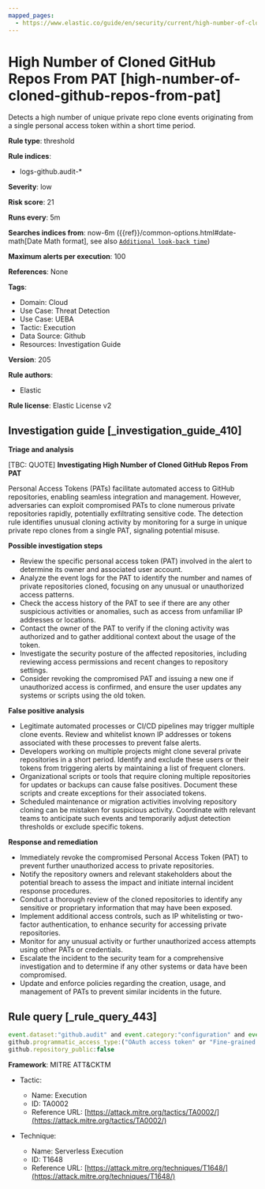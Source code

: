 ```yaml
---
mapped_pages:
  - https://www.elastic.co/guide/en/security/current/high-number-of-cloned-github-repos-from-pat.html
---
```


# High Number of Cloned GitHub Repos From PAT [high-number-of-cloned-github-repos-from-pat]

Detects a high number of unique private repo clone events originating from a single personal access token within a short time period.

**Rule type**: threshold

**Rule indices**:

* logs-github.audit-*

**Severity**: low

**Risk score**: 21

**Runs every**: 5m

**Searches indices from**: now-6m ({{ref}}/common-options.html#date-math[Date Math format], see also [`Additional look-back time`](docs-content://solutions/security/detect-and-alert/create-detection-rule.md#rule-schedule))

**Maximum alerts per execution**: 100

**References**: None

**Tags**:

* Domain: Cloud
* Use Case: Threat Detection
* Use Case: UEBA
* Tactic: Execution
* Data Source: Github
* Resources: Investigation Guide

**Version**: 205

**Rule authors**:

* Elastic

**Rule license**: Elastic License v2

## Investigation guide [_investigation_guide_410]

**Triage and analysis**

[TBC: QUOTE]
**Investigating High Number of Cloned GitHub Repos From PAT**

Personal Access Tokens (PATs) facilitate automated access to GitHub repositories, enabling seamless integration and management. However, adversaries can exploit compromised PATs to clone numerous private repositories rapidly, potentially exfiltrating sensitive code. The detection rule identifies unusual cloning activity by monitoring for a surge in unique private repo clones from a single PAT, signaling potential misuse.

**Possible investigation steps**

* Review the specific personal access token (PAT) involved in the alert to determine its owner and associated user account.
* Analyze the event logs for the PAT to identify the number and names of private repositories cloned, focusing on any unusual or unauthorized access patterns.
* Check the access history of the PAT to see if there are any other suspicious activities or anomalies, such as access from unfamiliar IP addresses or locations.
* Contact the owner of the PAT to verify if the cloning activity was authorized and to gather additional context about the usage of the token.
* Investigate the security posture of the affected repositories, including reviewing access permissions and recent changes to repository settings.
* Consider revoking the compromised PAT and issuing a new one if unauthorized access is confirmed, and ensure the user updates any systems or scripts using the old token.

**False positive analysis**

* Legitimate automated processes or CI/CD pipelines may trigger multiple clone events. Review and whitelist known IP addresses or tokens associated with these processes to prevent false alerts.
* Developers working on multiple projects might clone several private repositories in a short period. Identify and exclude these users or their tokens from triggering alerts by maintaining a list of frequent cloners.
* Organizational scripts or tools that require cloning multiple repositories for updates or backups can cause false positives. Document these scripts and create exceptions for their associated tokens.
* Scheduled maintenance or migration activities involving repository cloning can be mistaken for suspicious activity. Coordinate with relevant teams to anticipate such events and temporarily adjust detection thresholds or exclude specific tokens.

**Response and remediation**

* Immediately revoke the compromised Personal Access Token (PAT) to prevent further unauthorized access to private repositories.
* Notify the repository owners and relevant stakeholders about the potential breach to assess the impact and initiate internal incident response procedures.
* Conduct a thorough review of the cloned repositories to identify any sensitive or proprietary information that may have been exposed.
* Implement additional access controls, such as IP whitelisting or two-factor authentication, to enhance security for accessing private repositories.
* Monitor for any unusual activity or further unauthorized access attempts using other PATs or credentials.
* Escalate the incident to the security team for a comprehensive investigation and to determine if any other systems or data have been compromised.
* Update and enforce policies regarding the creation, usage, and management of PATs to prevent similar incidents in the future.


## Rule query [_rule_query_443]

```js
event.dataset:"github.audit" and event.category:"configuration" and event.action:"git.clone" and
github.programmatic_access_type:("OAuth access token" or "Fine-grained personal access token") and
github.repository_public:false
```

**Framework**: MITRE ATT&CKTM

* Tactic:

    * Name: Execution
    * ID: TA0002
    * Reference URL: [https://attack.mitre.org/tactics/TA0002/](https://attack.mitre.org/tactics/TA0002/)

* Technique:

    * Name: Serverless Execution
    * ID: T1648
    * Reference URL: [https://attack.mitre.org/techniques/T1648/](https://attack.mitre.org/techniques/T1648/)



